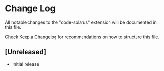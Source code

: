# Change Log

All notable changes to the "code-solarus" extension will be documented in this file.

Check [Keep a Changelog](http://keepachangelog.com/) for recommendations on how to structure this file.

## [Unreleased]

- Initial release